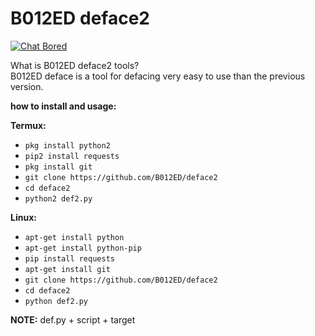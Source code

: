 # B012ED deface2

[![Chat Bored](https://img.shields.io/badge/Chat-B012ED-738BD7.svg?style=for-the-badge)](https://b012ed.github.io/chat.html) 

What is B012ED deface2 tools?<br>
B012ED deface is a tool for defacing very easy to use than the previous version.

**how to install and usage:**

**Termux:**
* `pkg install python2`
* `pip2 install requests`
* `pkg install git`
* `git clone https://github.com/B012ED/deface2`
* `cd deface2`
* `python2 def2.py`

**Linux:**
* `apt-get install python`
* `apt-get install python-pip`
* `pip install requests`
* `apt-get install git`
* `git clone https://github.com/B012ED/deface2`
* `cd deface2`
* `python def2.py`

**NOTE:**  def.py + script + target


